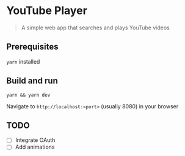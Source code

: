 # YouTube Player

> A simple web app that searches and plays YouTube videos

## Prerequisites

`yarn` installed

## Build and run

```
yarn && yarn dev
```

Navigate to `http://localhost:<port>` (usually 8080) in your browser

## TODO

* [ ] Integrate OAuth
* [ ] Add animations
